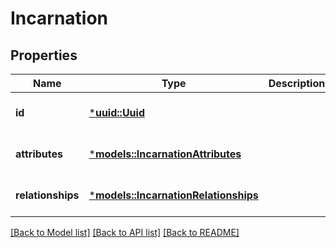 # Incarnation

## Properties
Name | Type | Description | Notes
------------ | ------------- | ------------- | -------------
**id** | [***uuid::Uuid**](UUID.md) |  | [optional] [default to None]
**attributes** | [***models::IncarnationAttributes**](Incarnation_attributes.md) |  | [optional] [default to None]
**relationships** | [***models::IncarnationRelationships**](Incarnation_relationships.md) |  | [optional] [default to None]

[[Back to Model list]](../README.md#documentation-for-models) [[Back to API list]](../README.md#documentation-for-api-endpoints) [[Back to README]](../README.md)


